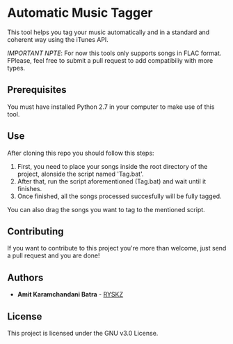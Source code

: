 # Automatic Music Tagger
This tool helps you tag your music automatically and in a standard and coherent way using the iTunes API.

*IMPORTANT NPTE*: For now this tools only supports songs in FLAC format. FPlease, feel free to submit a pull request to add compatibiliy with more types.

## Prerequisites
You must have installed Python 2.7 in your computer to make use of this tool.

## Use
After cloning this repo you should follow this steps:

1. First, you need to place your songs inside the root directory of the project, alonside the script named 'Tag.bat'.
2. After that, run the script aforementioned (Tag.bat) and wait until it finishes.
3. Once finished, all the songs processed succesfully will be fully tagged.

You can also drag the songs you want to tag to the mentioned script.

## Contributing

If you want to contribute to this project you're more than welcome, just send a pull request and you are done!

## Authors

* **Amit Karamchandani Batra** - [RYSKZ](https://github.com/RYSKZ)

## License

This project is licensed under the GNU v3.0 License.
